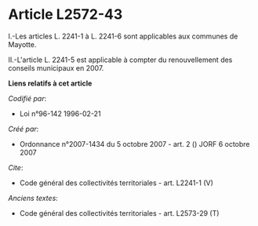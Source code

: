 # Article L2572-43

I.-Les articles L. 2241-1 à L. 2241-6 sont applicables aux communes de Mayotte. 

II.-L'article L. 2241-5 est applicable à compter du renouvellement des conseils municipaux en 2007.

**Liens relatifs à cet article**

_Codifié par_:

  - Loi n°96-142 1996-02-21

_Créé par_:

  - Ordonnance n°2007-1434 du 5 octobre 2007 - art. 2 () JORF 6 octobre 2007

_Cite_:

  - Code général des collectivités territoriales - art. L2241-1 (V)

_Anciens textes_:

  - Code général des collectivités territoriales - art. L2573-29 (T)
